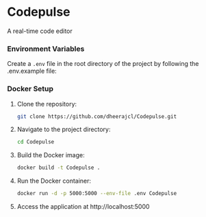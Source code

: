 # Codepulse
A real-time code editor


### Environment Variables

Create a `.env` file in the root directory of the project by following the .env.example file:



### Docker Setup

1. Clone the repository:

   ```sh
   git clone https://github.com/dheerajcl/Codepulse.git

2. Navigate to the project directory:

    ```sh
    cd Codepulse

3. Build the Docker image:

    ```sh
    docker build -t Codepulse .

4. Run the Docker container:

    ```sh
    docker run -d -p 5000:5000 --env-file .env Codepulse

5. Access the application at http://localhost:5000






